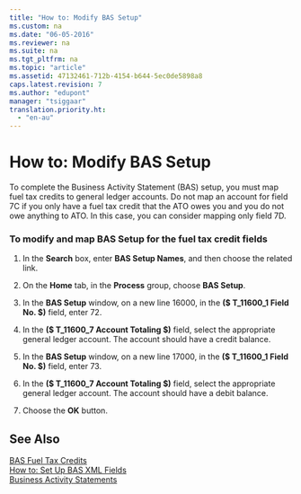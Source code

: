 ```yaml
---
title: "How to: Modify BAS Setup"
ms.custom: na
ms.date: "06-05-2016"
ms.reviewer: na
ms.suite: na
ms.tgt_pltfrm: na
ms.topic: "article"
ms.assetid: 47132461-712b-4154-b644-5ec0de5898a8
caps.latest.revision: 7
ms.author: "edupont"
manager: "tsiggaar"
translation.priority.ht: 
  - "en-au"
---
```

# How to: Modify BAS Setup
To complete the Business Activity Statement \(BAS\) setup, you must map fuel tax credits to general ledger accounts. Do not map an account for field 7C if you only have a fuel tax credit that the ATO owes you and you do not owe anything to ATO. In this case, you can consider mapping only field 7D.  
  
### To modify and map BAS Setup for the fuel tax credit fields  
  
1.  In the **Search** box, enter **BAS Setup Names**, and then choose the related link.  
  
2.  On the **Home** tab, in the **Process** group, choose **BAS Setup**.  
  
3.  In the **BAS Setup**  window, on a new line 16000, in the **\($ T\_11600\_1 Field No. $\)** field, enter 72.  
  
4.  In the **\($ T\_11600\_7 Account Totaling $\)** field, select the appropriate general ledger account. The account should have a credit balance.  
  
5.  In the **BAS Setup**  window, on a new line 17000, in the **\($ T\_11600\_1 Field No. $\)** field, enter 73.  
  
6.  In the **\($ T\_11600\_7 Account Totaling $\)** field, select the appropriate general ledger account. The account should have a debit balance.  
  
7.  Choose the **OK** button.  
  
## See Also  
 [BAS Fuel Tax Credits](../../LocalFunctionalityForMicrosoftDynamicsNav2016/Australia/bas-fuel-tax-credits.md)   
 [How to: Set Up BAS XML Fields](../../LocalFunctionalityForMicrosoftDynamicsNav2016/Australia/how-to-set-up-bas-xml-fields.md)   
 [Business Activity Statements](../../LocalFunctionalityForMicrosoftDynamicsNav2016/Australia/business-activity-statements.md)